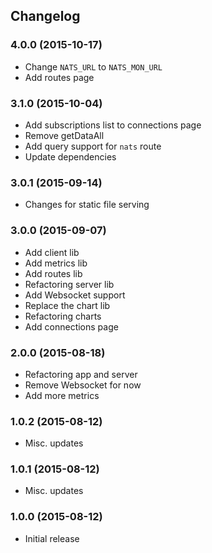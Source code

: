 ## Changelog

### 4.0.0 (2015-10-17)

* Change `NATS_URL` to `NATS_MON_URL`
* Add routes page

### 3.1.0 (2015-10-04)

* Add subscriptions list to connections page
* Remove getDataAll
* Add query support for `nats` route
* Update dependencies

### 3.0.1 (2015-09-14)

* Changes for static file serving

### 3.0.0 (2015-09-07)

* Add client lib
* Add metrics lib
* Add routes lib
* Refactoring server lib
* Add Websocket support
* Replace the chart lib
* Refactoring charts
* Add connections page

### 2.0.0 (2015-08-18)

* Refactoring app and server
* Remove Websocket for now
* Add more metrics

### 1.0.2 (2015-08-12)

* Misc. updates

### 1.0.1 (2015-08-12)

* Misc. updates

### 1.0.0 (2015-08-12)

* Initial release